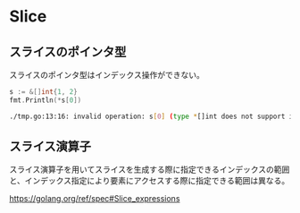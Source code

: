 # Slice

## スライスのポインタ型

スライスのポインタ型はインデックス操作ができない。

```go
s := &[]int{1, 2}
fmt.Println(*s[0])
```

```sh
./tmp.go:13:16: invalid operation: s[0] (type *[]int does not support indexing)
```
## スライス演算子

スライス演算子を用いてスライスを生成する際に指定できるインデックスの範囲と、インデックス指定により要素にアクセスする際に指定できる範囲は異なる。

https://golang.org/ref/spec#Slice_expressions